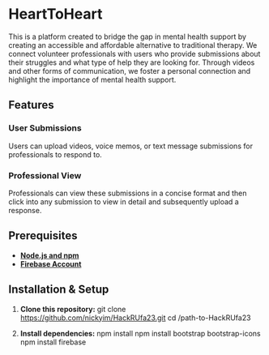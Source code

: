 # HeartToHeart

This is a platform created to bridge the gap in mental health support by creating an accessible and affordable alternative to traditional therapy. We connect volunteer professionals with users who provide submissions about their struggles and what type of help they are looking for. Through videos and other forms of communication, we foster a personal connection and highlight the importance of mental health support.

## Features

### User Submissions
Users can upload videos, voice memos, or text message submissions for professionals to respond to.

### Professional View
Professionals can view these submissions in a concise format and then click into any submission to view in detail and subsequently upload a response.

## Prerequisites

- [**Node.js and npm**](https://nodejs.org/)
- [**Firebase Account**](https://firebase.google.com/)

## Installation & Setup

1. **Clone this repository:**
git clone https://github.com/nickyim/HackRUfa23.git
cd /path-to-HackRUfa23

2. **Install dependencies:**
npm install
npm install bootstrap bootstrap-icons
npm install firebase